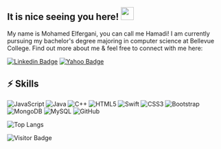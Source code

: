 ## It is nice seeing you here! <img src="https://raw.githubusercontent.com/aemmadi/aemmadi/master/wave.gif" width="30px">

My name is Mohamed Elfergani, you can call me Hamadi! I am currently pursuing my bachelor's degree majoring in computer science at Bellevue College. Find out more about me & feel free to connect with me here:


[![Linkedin Badge](https://img.shields.io/badge/-MohamedElfergani-blue?style=flat-square&logo=Linkedin&logoColor=white&link=https://www.linkedin.com/in/anirudhemmadi/)](https://www.linkedin.com/in/mohamed-elfergani/)
[![Yahoo Badge](https://img.shields.io/badge/-mohamedfergani75@yahoo.com-c14438?style=flat-square&logo=Yahoo&logoColor=white&link=mailto:mohamedfergani75@yahoo.com)](mailto:mohamedfergani75@yahoo.com)

## ⚡ Skills

![JavaScript](https://img.shields.io/badge/-JavaScript-black?style=flat-square&logo=javascript)
![Java](https://img.shields.io/badge/-java-E34A86?style=flat-square&logo=java)
![C++](https://img.shields.io/badge/-C++-00599C?style=flat-square&logo=c)
![HTML5](https://img.shields.io/badge/-HTML5-E34F26?style=flat-square&logo=html5&logoColor=white)
![Swift](https://img.shields.io/badge/-Swift-black?style=flat-square&logo=Swift)
![CSS3](https://img.shields.io/badge/-CSS3-1572B6?style=flat-square&logo=css3)
![Bootstrap](https://img.shields.io/badge/-Bootstrap-563D7C?style=flat-square&logo=bootstrap)
![MongoDB](https://img.shields.io/badge/-MongoDB-black?style=flat-square&logo=mongodb)
![MySQL](https://img.shields.io/badge/-MySQL-black?style=flat-square&logo=mysql)
![GitHub](https://img.shields.io/badge/-GitHub-181717?style=flat-square&logo=github)

![Top Langs](https://github-readme-stats.vercel.app/api/top-langs/?username=MohamedElfergani&hide=TeX&layout=compact)

![Visitor Badge](https://visitor-badge.laobi.icu/badge?page_id=MohamedElfergani)

